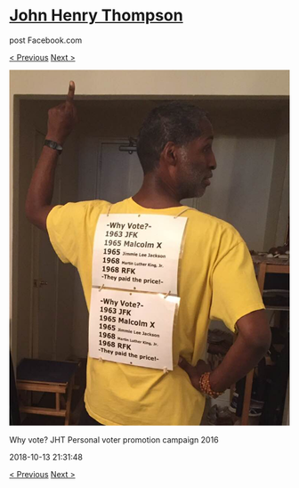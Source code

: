 # [John Henry Thompson](../README.md)
post Facebook.com

[< Previous](2018-10-17-4.md) [Next >](2018-10-13-2.md)

[![](../media/2018-10-13/Timeline-Photos-Why-vote-JHT-Personal-voter-promotion-campaign-2.jpg)](../README.md)

Why vote? JHT Personal voter promotion campaign 2016

2018-10-13 21:31:48

[< Previous](2018-10-17-4.md) [Next >](2018-10-13-2.md)